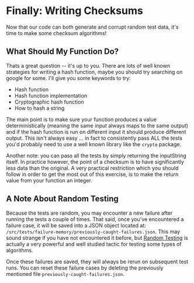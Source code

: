 # Finally: Writing Checksums

Now that our code can both generate and corrupt random test data, it's time to make some checksum algorithms!

## What Should My Function Do?

Thats a great question -- it's up to you. There are lots of well known strategies for writing a hash function, maybe you should try searching on google for some. I'll give you some keywords to try:

* Hash function
* Hash function implementation
* Cryptographic hash function
* How to hash a string

The main point is to make sure your function produces a value deterministically (meaning the same input always maps to the same output) and if the hash function is run on different input it should produce different output. This isn't always easy ... in fact to consistently pass ALL the tests you'd probably need to use a well known library like the `crypto` package.

Another note: you can pass all the tests by simply returning the inputString itself. In practice however, the point of a checksum is to have significantly less data than the original. A very practical restriction which you should follow in order to get the most out of this exercise, is to make the return value from your function an integer.

## A Note About Random Testing

Because the tests are random, you may encounter a new failure after running the tests a couple of times. That said, once you've encountered a failure case, it will be saved into a JSON object located at: `/src/tests/failure-memory/previously-caught-failures.json`. This may sound strange if you have not encountered it before, but [Random Testing](https://en.wikipedia.org/wiki/Random_testing) is actually a very powerful and well studied tactic for testing some types of algorithms.

Once these failures are saved, they will always be rerun on subsequent test runs. You can reset these failure cases by deleting the previously mentioned file `previously-caught-failures.json`.
